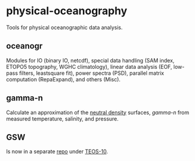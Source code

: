 # physical-oceanography
Tools for physical oceanographic data analysis.

## oceanogr

Modules for IO (binary IO, netcdf), special data handling (SAM index, ETOPO5 topography, WGHC climatology),
linear data analysis (EOF, low-pass filters, leastsquare fit), power spectra (PSD),
parallel matrix computation (RepaExpand), and others (Misc).


## gamma-n

Calculate an approximation of the [neutral density](http://www.teos-10.org/preteos10_software/neutral_density.html) surfaces, *gamma-n* from measured temperature, salinity, and pressure.

## GSW

Is now in a separate [repo](https://github.com/TEOS-10/GSW-Haskell.git) under [TEOS-10](https://github.com/TEOS-10).

